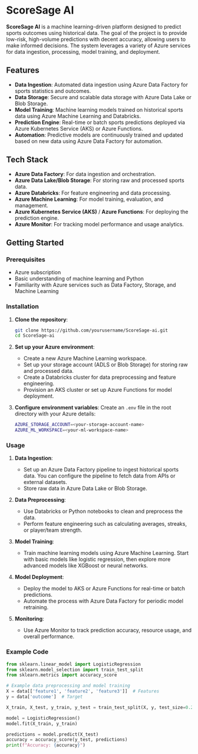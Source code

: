 # ScoreSage AI

**ScoreSage AI** is a machine learning-driven platform designed to predict sports outcomes using historical data. The goal of the project is to provide low-risk, high-volume predictions with decent accuracy, allowing users to make informed decisions. The system leverages a variety of Azure services for data ingestion, processing, model training, and deployment.

## Features
- **Data Ingestion**: Automated data ingestion using Azure Data Factory for sports statistics and outcomes.
- **Data Storage**: Secure and scalable data storage with Azure Data Lake or Blob Storage.
- **Model Training**: Machine learning models trained on historical sports data using Azure Machine Learning and Databricks.
- **Prediction Engine**: Real-time or batch sports predictions deployed via Azure Kubernetes Service (AKS) or Azure Functions.
- **Automation**: Predictive models are continuously trained and updated based on new data using Azure Data Factory for automation.

## Tech Stack
- **Azure Data Factory**: For data ingestion and orchestration.
- **Azure Data Lake/Blob Storage**: For storing raw and processed sports data.
- **Azure Databricks**: For feature engineering and data processing.
- **Azure Machine Learning**: For model training, evaluation, and management.
- **Azure Kubernetes Service (AKS)** / **Azure Functions**: For deploying the prediction engine.
- **Azure Monitor**: For tracking model performance and usage analytics.

## Getting Started

### Prerequisites
- Azure subscription
- Basic understanding of machine learning and Python
- Familiarity with Azure services such as Data Factory, Storage, and Machine Learning

### Installation
1. **Clone the repository**:
    ```bash
    git clone https://github.com/yourusername/ScoreSage-ai.git
    cd ScoreSage-ai
    ```

2. **Set up your Azure environment**:
    - Create a new Azure Machine Learning workspace.
    - Set up your storage account (ADLS or Blob Storage) for storing raw and processed data.
    - Create a Databricks cluster for data preprocessing and feature engineering.
    - Provision an AKS cluster or set up Azure Functions for model deployment.

3. **Configure environment variables**:
    Create an `.env` file in the root directory with your Azure details:
    ```bash
    AZURE_STORAGE_ACCOUNT=<your-storage-account-name>
    AZURE_ML_WORKSPACE=<your-ml-workspace-name>
    ```

### Usage

1. **Data Ingestion**:
    - Set up an Azure Data Factory pipeline to ingest historical sports data. You can configure the pipeline to fetch data from APIs or external datasets.
    - Store raw data in Azure Data Lake or Blob Storage.

2. **Data Preprocessing**:
    - Use Databricks or Python notebooks to clean and preprocess the data.
    - Perform feature engineering such as calculating averages, streaks, or player/team strength.

3. **Model Training**:
    - Train machine learning models using Azure Machine Learning. Start with basic models like logistic regression, then explore more advanced models like XGBoost or neural networks.

4. **Model Deployment**:
    - Deploy the model to AKS or Azure Functions for real-time or batch predictions.
    - Automate the process with Azure Data Factory for periodic model retraining.

5. **Monitoring**:
    - Use Azure Monitor to track prediction accuracy, resource usage, and overall performance.

### Example Code

```python
from sklearn.linear_model import LogisticRegression
from sklearn.model_selection import train_test_split
from sklearn.metrics import accuracy_score

# Example data preprocessing and model training
X = data[['feature1', 'feature2', 'feature3']]  # Features
y = data['outcome']  # Target

X_train, X_test, y_train, y_test = train_test_split(X, y, test_size=0.2)

model = LogisticRegression()
model.fit(X_train, y_train)

predictions = model.predict(X_test)
accuracy = accuracy_score(y_test, predictions)
print(f"Accuracy: {accuracy}")
